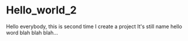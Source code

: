 # Hello_world_2
Hello everybody, this is second time I create a project
It's still name hello word
blah blah blah...
